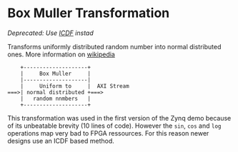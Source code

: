 Box Muller Transformation
=========================

*Deprecated: Use [ICDF](../icdf) instad*

Transforms uniformly distributed random number into normal distributed ones.
More information on [wikipedia](http://en.wikipedia.org/wiki/Box_muller)

```     
    +--------------------+    
    |     Box Muller     |    
    |--------------------|    
    |     Uniform to     |  AXI Stream  
===>| normal distributed +===>
    |   random nnmbers   |    
    +--------------------+    
```

This transformation was used in the first version of the Zynq demo
because of its unbeatable brevity (10 lines of code). However the `sin`, 
`cos` and `log` operations map very bad to FPGA ressources. For this 
reason newer designs use an ICDF based method.
